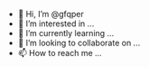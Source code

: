 - 👋 Hi, I’m @gfqper
- 👀 I’m interested in ...
- 🌱 I’m currently learning ...
- 💞️ I’m looking to collaborate on ...
- 📫 How to reach me ...

<!---
gfqper/gfqper is a ✨ special ✨ repository because its `README.md` (this file) appears on your GitHub profile.
You can click the Preview link to take a look at your changes.
--->
